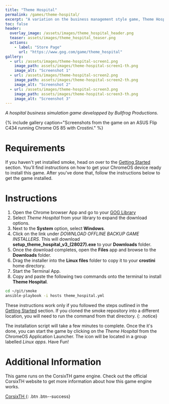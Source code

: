 ```yaml
---
title: "Theme Hospital"
permalink: /games/theme-hospital/
excerpt: "A variation on the business management style game, Theme Hospital put you in charge to building and running a hospital, to histerical results.  There's strategy involved to running a successful hospital, but the focus here is on having fun.  Tackle the challenges through 12 different hospitals in a game that stands the test of time."
toc: false
header:
  overlay_image: /assets/images/theme_hospital_header.png
  teaser: assets/images/theme_hospital_teaser.png
  actions:
    - label: "Store Page"
      url: "https://www.gog.com/game/theme_hospital"
gallery:
  - url: /assets/images/theme-hospital-screen1.png
    image_path: assets/images/theme-hospital-screen1-th.png
    image_alt: "Screenshot 1"
  - url: /assets/images/theme-hospital-screen2.png
    image_path: assets/images/theme-hospital-screen2-th.png
    image_alt: "Screenshot 2"
  - url: /assets/images/theme-hospital-screen3.png
    image_path: assets/images/theme-hospital-screen3-th.png
    image_alt: "Screenshot 3"
---
```


*A hospital business simulation game developped by Bullfrog Productions.*

{% include gallery caption="Screenshots from the game on an ASUS Flip C434 running Chrome OS 85 with Crostini." %}


# Requirements
If you haven't yet installed smoke, head on over to the [Getting Started](/docs/getting-started/) section.  You'll find instructions on how to get your ChromeOS device ready to install this game.  After you've done that, follow the instructions below to get the game installed.

# Instructions

1. Open the Chrome browser App and go to your [GOG Library](https://www.gog.com/en/account)
1. Select *Theme Hospital* from your library to expand the download options.
1. Next to the **System** option, select **Windows**.
1. Click on the link under *DOWNLOAD OFFLINE BACKUP GAME INSTALLERS*.  This will download **setup_theme_hospital_v3_(28027).exe** to your **Downloads** folder.
1. Once the download completes, open the **Files** app and browse to the **Downloads** folder.
1. Drag the installer into the **Linux files** folder to copy it to your **crostini** home directory.
1. Start the Terminal App.
1. Copy and paste the following two commands onto the terminal to install **Theme Hospital**.

~~~bash
cd ~/git/smoke
ansible-playbook -i hosts theme_hospital.yml
~~~

These instructions work only if you followed the steps outlined in the [Getting Started](/_docs/01-getting-started.md) section.  If you cloned the smoke repository into a different location, you will need to run the command from that directory.
{: .notice}

The installation script will take a few minutes to complete.  Once the it's done, you can start the game by clicking on the *Theme Hospital* from the ChromeOS Application Launcher.  The icon will be located in a group labelled *Linux apps*.  Have Fun!

# Additional Information
This game runs on the CorsixTH game engine.  Check out the official CorsixTH website to get more information about how this game engine works.

[CorsixTH <i class="fas fa-external-link-alt"></i>](https://corsixth.com/){: .btn .btn--success}
